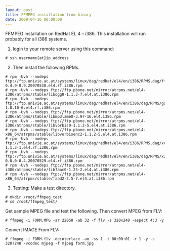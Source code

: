 ```yaml
---
layout: post
title: FFMPEG installation from binary
date: 2009-04-16 00:00:00
---
```


FFMPEG installation on RedHat EL 4 – i386.
This installation will run probably for all i386 systems.
1. login to your remote server using this command:

```
# ssh username[at]ip_address
```

2. Then install the following RPMs.
   
```
# rpm -Uvh --nodeps ftp://ftp.univie.ac.at/systems/linux/dag/redhat/el4/en/i386/RPMS.dag/ffmpeg-0.4.9-0.9.20070530.el4.rf.i386.rpm
# rpm -Uvh --nodeps ftp://ftp.pbone.net/mirror/atrpms.net/el4-i386/atrpms/stable/libogg0-1.1.3-7.el4.at.i386.rpm
# rpm -Uvh --nodeps ftp://ftp.univie.ac.at/systems/linux/dag/redhat/el4/en/i386/dag/RPMS/gsm-1.0.10-6.el4.rf.i386.rpm
# rpm -Uvh --nodeps ftp://ftp.pbone.net/mirror/atrpms.net/el4-i386/atrpms/stable/libmp3lame0-3.97-16.el4.i386.rpm
# rpm -Uvh --nodeps ftp://ftp.pbone.net/mirror/atrpms.net/el4-i386/atrpms/stable/libvorbis0-1.1.2-5.el4.at.i386.rpm
# rpm -Uvh --nodeps ftp://ftp.pbone.net/mirror/atrpms.net/el4-x86_64/atrpms/stable/libvorbisenc2-1.1.2-5.el4.at.i386.rpm
# rpm -Uvh --nodeps ftp://ftp.univie.ac.at/systems/linux/dag/redhat/el4/en/i386/RPMS.dag/xvidcore-1.1.3-1.el4.rf.i386.rpm
# rpm -Uvh --nodeps ftp://ftp.univie.ac.at/systems/linux/dag/redhat/el4/en/i386/dag/RPMS/x264-0.0.0-0.4.20070529.el4.rf.i386.rpm
# rpm -Uvh --nodeps ftp://ftp.pbone.net/mirror/atrpms.net/el4-i386/atrpms/stable/libfaac0-1.25-2.el4.at.i386.rpm
# rpm -Uvh --nodeps ftp://ftp.pbone.net/mirror/atrpms.net/el4-x86_64/atrpms/stable/faad2-2.5-7.el4.at.i386.rpm
```

3. Testing:
   Make a test directory.

```
# mkdir /root/ffmpeg_test
# cd /root/ffmpeg_test/
```

Get sample MPEG file and test the following. Then convert MPEG from FLV:

```
# ffmpeg -i FORM.MPG -ar 22050 -ab 32 -f flv -s 320x240 -aspect 4:3 -y
```

Convert IMAGE From FLV:

```
# ffmpeg -i FORM.flv -deinterlace -an -ss 1 -t 00:00:01 -r 1 -y -s 320?240 -vcodec mjpeg -f mjpeg form.jpg
```